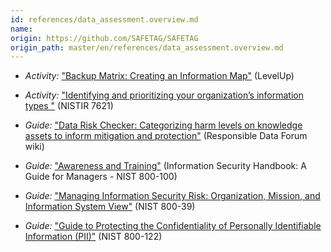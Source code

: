 ```yaml
---
id: references/data_assessment.overview.md
name: 
origin: https://github.com/SAFETAG/SAFETAG
origin_path: master/en/references/data_assessment.overview.md
---
```



  * *Activity:* ["Backup Matrix: Creating an Information Map"](https://level-up.cc/curriculum/protecting-data/data-backup-basics/activity-discussion/data-backup-matrix-creating-information-map/) (LevelUp)

  * *Activity:* ["Identifying and prioritizing your organization’s
information types "](http://csrc.nist.gov/publications/nistir/ir7621/nistir-7621.pdf#page=18) (NISTIR 7621)

  * *Guide:* ["Data Risk Checker: Categorizing harm levels on knowledge assets to inform mitigation and protection"](https://wiki.responsibledata.io/Data_Risk_Checker) (Responsible Data Forum wiki)

  * *Guide:* ["Awareness and Training"](http://csrc.nist.gov/publications/nistpubs/800-100/SP800-100-Mar07-2007.pdf) (Information Security Handbook: A Guide for Managers - NIST 800-100)

  * *Guide:* ["Managing Information Security Risk: Organization, Mission, and Information System View"](http://csrc.nist.gov/publications/nistpubs/800-39/SP800-39-final.pdf) (NIST 800-39)

  * *Guide:* ["Guide to Protecting the Confidentiality of Personally Identifiable Information (PII)"](http://csrc.nist.gov/publications/nistpubs/800-122/sp800-122.pdf) (NIST 800-122)

